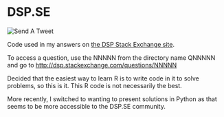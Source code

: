 # DSP.SE

![Send A Tweet](https://github.com/kootsoop/DSP.SE/actions/workflows/main.yml/badge.svg)

Code used in my answers on <a href="http://dsp.stackexchange.com/">the DSP Stack Exchange site</a>.

To access a question, use the NNNNN from the directory name QNNNNN and go to http://dsp.stackexchange.com/questions/NNNNN

Decided that the easiest way to learn R is to write code in it to solve problems, so this is it. This R code is not necessarily the best.

More recently, I switched to wanting to present solutions in Python as that seems to be more accessible to the DSP.SE community.
